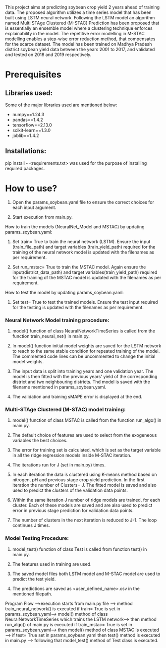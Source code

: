 This project aims at predicting soybean crop yield 2 years ahead of training data. The proposed algorithm utilizes a time series model that has been built using LSTM neural network. Following the LSTM model an algorithm named Multi STAge Clustered (M-STAC) Prediction has been proposed that is essentially an ensemble model where a clustering technique enforces explainability in the model. The repetitive error modelling in M-STAC modelling enables a step-wise error reduction method, that compensates for the scarce dataset. The model has been trained on Madhya Pradesh district soybean yield data between the years 2001 to 2017, and validated and tested on 2018 and 2019 respectively.

# Prerequisites
## Libraries used:

Some of the major libraries used are mentioned below:

* numpy==1.24.3
* pandas==1.4.2
* tensorflow==2.13.0
* scikit-learn==1.3.0
* joblib==1.4.2

## Installations:

pip install - <requirements.txt> was used for the purpose of installing required packages.

# How to use?
1. Open the params_soybean.yaml file to ensure the correct choices for each input argument.

2. Start execution from main.py. 

How to train the models (NeuralNet_Model and MSTAC) by updating params_soybean.yaml:

1. Set train= True to train the neural network (LSTM). Ensure the input (train_file_path) and target variables (train_yield_path) required for the training of the neural network model is updated with the filenames as per requirement.

2. Set run_mstac= True to train the MSTAC model. Again ensure the input(district_data_path) and target variables(train_yield_path) required for the training of the MSTAC model is updated with the filenames as per requirement.

How to test the model by updating params_soybean.yaml:

1. Set test= True to test the trained models. Ensure the test input required for the testing  is updated with the filenames as per requirement.

### Neural Network Model training procedure:

1. model() function of class NeuralNetworkTimeSeries is called from the function train_neural_net() in main.py.

2. In model() function initial model weights are saved for the LSTM network to reach to the same stable condition for repeated training of the model. The commented code lines can be uncommented to change the initial model weights.

3. The input data is split into training years and one validation year. The model is then fitted with the previous years' yield of the corresponding district and two neighbouring districts. Thd model is saved with the filename mentioned in params_soybean.yaml.

4. The validation and training sMAPE error is displayed at the end.

### Multi-STAge Clustered (M-STAC) model training:

1. model() function of class MSTAC is called from the function run_algo() in main.py.

2. The default choice of features are used to select from the exogeneous variables the best choices.

3. The error for training set is calculated, which is set as the target variable in all the ridge regression models inside M-STAC iteration.

4. The iterations run for J (set in main.py) times.

5. In each iteration the data is clustered using K-means method based on nitrogen, pH and previous stage crop yield prediction. In the first iteration the number of Clusters= J. The fitted model is saved and also used to predict the clusters of the validation data points.

6. Within the same iteration J number of ridge models are trained, for each cluster. Each of these models are saved and are also used to predict error in previous stage prediction for validation data points.

7. The number of clusters in the next iteration is reduced to J-1. The loop continues J times.

### Model Testing Procedure:

1. model_test() function of class Test is called from function test() in main.py.

2. The features used in training are used.

3. The saved model files both LSTM model and M-STAC model are used to predict the test yield.

4. The predictions are saved as <user_defined_name>.csv in the mentioned filepath.



Program Flow -->execution starts from main.py file --> method train_neural_network() is executed if train= True is set in params_soybean.yaml--> model() method of class NeuralNetworkTimeSeries which trains the LSTM network--> then method run_algo() of main.py is executed if train_mstac= True is set in params_soybean.yaml--> then model() method of class MSTAC is executed --> if test= True set in params_soybean.yaml then test() method is executed in main.py --> following that model_test() method of Test class is executed.


